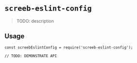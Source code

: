 # `screeb-eslint-config`

> TODO: description

## Usage

```
const screebEslintConfig = require('screeb-eslint-config');

// TODO: DEMONSTRATE API
```
